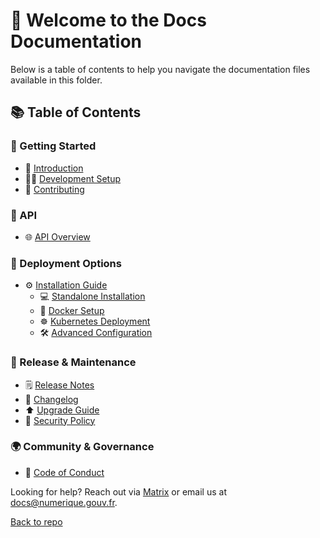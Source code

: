 # 📖 Welcome to the Docs Documentation

Below is a table of contents to help you navigate the documentation
files available in this folder.

## 📚 Table of Contents

### 🏁 Getting Started
- 📖 [Introduction](./introduction.md)
- 👨‍💻 [Development Setup](./development.md)
- 🤝 [Contributing](https://github.com/suitenumerique/docs/blob/main/CONTRIBUTING.md)

### 📡 API
- 🌐 [API Overview](./api.md)

### 🚀 Deployment Options
- ⚙️ [Installation Guide](./installation.md)
  - 💻 [Standalone Installation](./installation-standalone.md)
  - 🐳 [Docker Setup](./installation-docker.md)
  - ☸️ [Kubernetes Deployment](./installation-k8s.md)
  - 🛠️ [Advanced Configuration](./installation-advanced.md)

### 🔖 Release & Maintenance
- 🗒️ [Release Notes](./release.md)
- 🧾 [Changelog](https://github.com/suitenumerique/docs/blob/main/CHANGELOG.md)
- ⬆️ [Upgrade Guide](https://github.com/suitenumerique/docs/blob/main/UPGRADE.md)
- 🔐 [Security Policy](https://github.com/suitenumerique/docs/blob/main/SECURITY.md)

### 🌍 Community & Governance
- 📜 [Code of Conduct](https://github.com/suitenumerique/docs/blob/main/CODE_OF_CONDUCT.md)
<!-- - 🙋 [Questions & FAQ](./faq.md) -->
<!-- - 🗺️ [Roadmap](./roadmap.md) -->
<!-- - 🙌 [Credits](./credits.md) -->


Looking for help? Reach out via [Matrix](https://matrix.to/#/#docs-official:matrix.org) or email us at [docs@numerique.gouv.fr](mailto:docs@numerique.gouv.fr).

[Back to repo](https://github.com/suitenumerique/docs)
